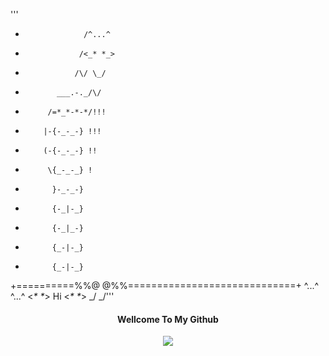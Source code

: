 '''
+                  /^...^
+                 /<_* *_>   
+                /\/ \_/ 
+            ___.-._/\/
+          /=*_*-*-*/!!!
+         |-{-_-_-} !!!
+         (-{-_-_-} !!
+          \{_-_-_} ! 
+           }-_-_-} 
+           {-_|-_} 
+           {-_|_-} 
+           {_-|-_} 
+           {_-|-_} 
+==========%%@ @%%=============================+
  ^...^                                  ^...^
 <_* *_>             Hi                 <_* *_> 
   \_/                                    \_/'''
</a>
<h4 align="center"> Wellcome To My Github</h4>
<p align="center">
  </a>
  <a href="https://www.instagram.com/ragil_iygd77">
 </a>
  <a href="https://github.com/InYourG00D1">
    <img src="https://img.shields.io/github/followers/InYourG00D?style=social">
 </a>
</p>
